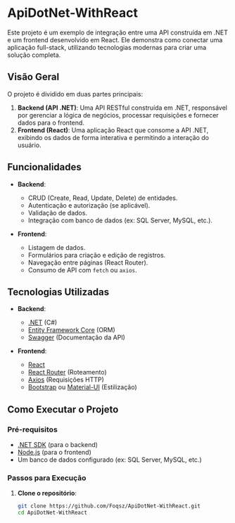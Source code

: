 # ApiDotNet-WithReact

Este projeto é um exemplo de integração entre uma API construída em .NET e um frontend desenvolvido em React. Ele demonstra como conectar uma aplicação full-stack, utilizando tecnologias modernas para criar uma solução completa.

## Visão Geral

O projeto é dividido em duas partes principais:

1. **Backend (API .NET)**: Uma API RESTful construída em .NET, responsável por gerenciar a lógica de negócios, processar requisições e fornecer dados para o frontend.
2. **Frontend (React)**: Uma aplicação React que consome a API .NET, exibindo os dados de forma interativa e permitindo a interação do usuário.

## Funcionalidades

- **Backend**:
  - CRUD (Create, Read, Update, Delete) de entidades.
  - Autenticação e autorização (se aplicável).
  - Validação de dados.
  - Integração com banco de dados (ex: SQL Server, MySQL, etc.).

- **Frontend**:
  - Listagem de dados.
  - Formulários para criação e edição de registros.
  - Navegação entre páginas (React Router).
  - Consumo de API com `fetch` ou `axios`.

## Tecnologias Utilizadas

- **Backend**:
  - [.NET](https://dotnet.microsoft.com/) (C#)
  - [Entity Framework Core](https://docs.microsoft.com/en-us/ef/core/) (ORM)
  - [Swagger](https://swagger.io/) (Documentação da API)

- **Frontend**:
  - [React](https://reactjs.org/)
  - [React Router](https://reactrouter.com/) (Roteamento)
  - [Axios](https://axios-http.com/) (Requisições HTTP)
  - [Bootstrap](https://getbootstrap.com/) ou [Material-UI](https://mui.com/) (Estilização)

## Como Executar o Projeto

### Pré-requisitos

- [.NET SDK](https://dotnet.microsoft.com/download) (para o backend)
- [Node.js](https://nodejs.org/) (para o frontend)
- Um banco de dados configurado (ex: SQL Server, MySQL, etc.)

### Passos para Execução

1. **Clone o repositório**:
   ```bash
   git clone https://github.com/Foqsz/ApiDotNet-WithReact.git
   cd ApiDotNet-WithReact
